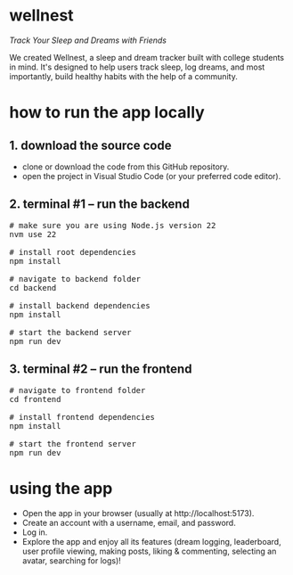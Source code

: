 # wellnest
_Track Your Sleep and Dreams with Friends_

We created Wellnest, a sleep and dream tracker built with college students in mind. It's designed to help users track sleep, log dreams, and most importantly, build healthy habits with the help of a community.

# how to run the app locally
## 1. download the source code
- clone or download the code from this GitHub repository.
- open the project in Visual Studio Code (or your preferred code editor).

## 2. terminal #1 – run the backend
<pre># make sure you are using Node.js version 22
nvm use 22

# install root dependencies 
npm install

# navigate to backend folder
cd backend

# install backend dependencies
npm install

# start the backend server
npm run dev
</pre>

## 3. terminal #2 – run the frontend
<pre>
# navigate to frontend folder
cd frontend

# install frontend dependencies
npm install

# start the frontend server
npm run dev
</pre>

# using the app
- Open the app in your browser (usually at http://localhost:5173).
- Create an account with a username, email, and password.
- Log in.
- Explore the app and enjoy all its features (dream logging, leaderboard, user profile viewing, making posts, liking & commenting, selecting an avatar, searching for logs)!
